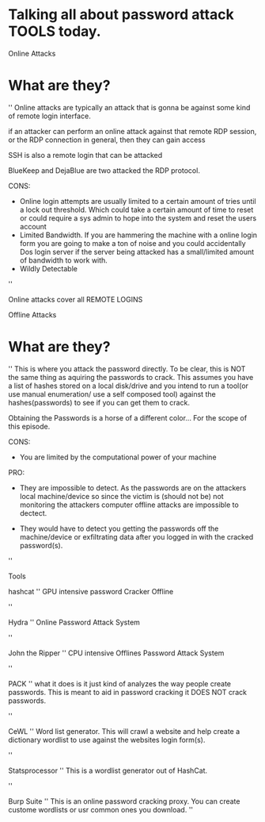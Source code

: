 # Talking all about password attack TOOLS today.

Online Attacks
# What are they?
''
Online attacks are typically an attack that is gonna be against some kind of remote login interface.

if an attacker can perform an online attack against that remote RDP session, or the RDP connection in general, then they can gain access

SSH is also a remote login that can be attacked

BlueKeep and DejaBlue are two attacked the RDP protocol.

CONS:
- Online login attempts are usually limited to a certain amount of tries until a lock out threshold.
    Which could take a certain amount of time to reset or could require a sys admin to hope into the system and reset the users account
- Limited Bandwidth. If you are hammering the machine with a online login form you are going to make a ton of noise and you could accidentally Dos login server if the server being attacked has a small/limited amount of bandwidth to work with.
- Wildly Detectable  

''

Online attacks cover all REMOTE LOGINS 


Offline Attacks
# What are they?
''
This is where you attack the password directly. To be clear, this is NOT the same thing as aquiring the passwords to crack. This assumes you have a list of hashes stored on a local disk/drive and you intend to run a tool(or use manual enumeration/ use a self composed tool) against the hashes(passwords) to see if you can get them to crack.

Obtaining the Passwords is a horse of a different color... For the scope of this episode.

CONS:
- You are limited by the computational power of your machine

PRO:
- They are impossible to detect. As the passwords are on the attackers local machine/device so since the victim is (should not be) not monitoring the attackers computer offline attacks are impossible to dectect.


- They would have to detect you getting the passwords off the machine/device or exfiltrating data after you logged in with the cracked password(s). 

''

Tools

hashcat
''
GPU intensive password Cracker
Offline

''

Hydra
''
Online Password Attack System 

''

John the Ripper
''
CPU intensive
Offlines Password Attack System

''

PACK
''
what it does is it just kind of analyzes the way people create passwords. This is meant to aid in password cracking it DOES NOT crack passwords.

''

CeWL
''
Word list generator. This will crawl a website and help create a dictionary wordlist to use against the websites login form(s).

''


Statsprocessor
''
This is a wordlist generator out of HashCat.

''


Burp Suite
''
This is an online password cracking proxy.
You can create custome wordlists or usr common ones you download.
''
